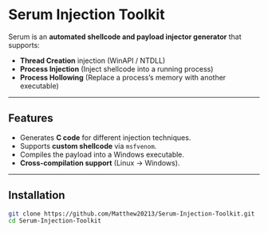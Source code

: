 # Serum Injection Toolkit 

Serum is an **automated shellcode and payload injector generator** that supports:

-  **Thread Creation** injection (WinAPI / NTDLL)
-  **Process Injection** (Inject shellcode into a running process)
-  **Process Hollowing** (Replace a process’s memory with another executable)

---

## Features
- Generates **C code** for different injection techniques.
- Supports **custom shellcode** via `msfvenom`.
- Compiles the payload into a Windows executable.
- **Cross-compilation support** (Linux → Windows).

---

## Installation
```bash
git clone https://github.com/Matthew20213/Serum-Injection-Toolkit.git
cd Serum-Injection-Toolkit

